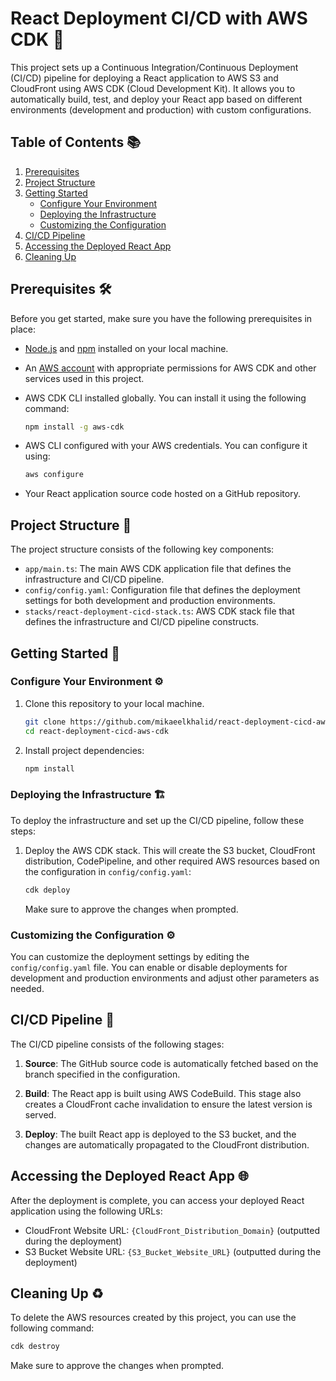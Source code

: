 # React Deployment CI/CD with AWS CDK 🚀

This project sets up a Continuous Integration/Continuous Deployment (CI/CD) pipeline for deploying a React application to AWS S3
and CloudFront using AWS CDK (Cloud Development Kit). It allows you to automatically build, test, and deploy your React app based
on different environments (development and production) with custom configurations.

## Table of Contents 📚

1. [Prerequisites](#prerequisites)
2. [Project Structure](#project-structure)
3. [Getting Started](#getting-started)
   - [Configure Your Environment](#configure-your-environment)
   - [Deploying the Infrastructure](#deploying-the-infrastructure)
   - [Customizing the Configuration](#customizing-the-configuration)
4. [CI/CD Pipeline](#ci/cd-pipeline)
5. [Accessing the Deployed React App](#accessing-the-deployed-react-app)
6. [Cleaning Up](#cleaning-up)

## Prerequisites 🛠

Before you get started, make sure you have the following prerequisites in place:

- [Node.js](https://nodejs.org/) and [npm](https://www.npmjs.com/) installed on your local machine.
- An [AWS account](https://aws.amazon.com/) with appropriate permissions for AWS CDK and other services used in this project.
- AWS CDK CLI installed globally. You can install it using the following command:

  ```bash
  npm install -g aws-cdk
  ```

- AWS CLI configured with your AWS credentials. You can configure it using:

  ```bash
  aws configure
  ```

- Your React application source code hosted on a GitHub repository.

## Project Structure 📂

The project structure consists of the following key components:

- `app/main.ts`: The main AWS CDK application file that defines the infrastructure and CI/CD pipeline.
- `config/config.yaml`: Configuration file that defines the deployment settings for both development and production environments.
- `stacks/react-deployment-cicd-stack.ts`: AWS CDK stack file that defines the infrastructure and CI/CD pipeline constructs.

## Getting Started 🚀

### Configure Your Environment ⚙️

1. Clone this repository to your local machine.

   ```bash
   git clone https://github.com/mikaeelkhalid/react-deployment-cicd-aws-cdk.git
   cd react-deployment-cicd-aws-cdk
   ```

2. Install project dependencies:

   ```bash
   npm install
   ```

### Deploying the Infrastructure 🏗

To deploy the infrastructure and set up the CI/CD pipeline, follow these steps:

1. Deploy the AWS CDK stack. This will create the S3 bucket, CloudFront distribution, CodePipeline, and other required AWS
   resources based on the configuration in `config/config.yaml`:

   ```bash
   cdk deploy
   ```

   Make sure to approve the changes when prompted.

### Customizing the Configuration ⚙️

You can customize the deployment settings by editing the `config/config.yaml` file. You can enable or disable deployments for
development and production environments and adjust other parameters as needed.

## CI/CD Pipeline 🚀

The CI/CD pipeline consists of the following stages:

1. **Source**: The GitHub source code is automatically fetched based on the branch specified in the configuration.

2. **Build**: The React app is built using AWS CodeBuild. This stage also creates a CloudFront cache invalidation to ensure the
   latest version is served.

3. **Deploy**: The built React app is deployed to the S3 bucket, and the changes are automatically propagated to the CloudFront
   distribution.

## Accessing the Deployed React App 🌐

After the deployment is complete, you can access your deployed React application using the following URLs:

- CloudFront Website URL: `{CloudFront_Distribution_Domain}` (outputted during the deployment)
- S3 Bucket Website URL: `{S3_Bucket_Website_URL}` (outputted during the deployment)

## Cleaning Up ♻️

To delete the AWS resources created by this project, you can use the following command:

```bash
cdk destroy
```

Make sure to approve the changes when prompted.

